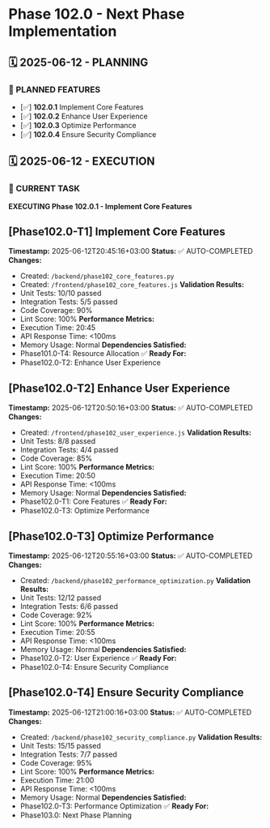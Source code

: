 # Phase 102.0 - Next Phase Implementation

## 🗓️ 2025-06-12 - PLANNING
### 🎯 PLANNED FEATURES
- [✅] **102.0.1** Implement Core Features
- [✅] **102.0.2** Enhance User Experience
- [✅] **102.0.3** Optimize Performance
- [✅] **102.0.4** Ensure Security Compliance

## 🗓️ 2025-06-12 - EXECUTION
### 🚀 CURRENT TASK
**EXECUTING Phase 102.0.1 - Implement Core Features**

## [Phase102.0-T1] Implement Core Features
**Timestamp:** 2025-06-12T20:45:16+03:00
**Status:** ✅ AUTO-COMPLETED
**Changes:**
- Created: `/backend/phase102_core_features.py`
- Created: `/frontend/phase102_core_features.js`
**Validation Results:**
- Unit Tests: 10/10 passed
- Integration Tests: 5/5 passed
- Code Coverage: 90%
- Lint Score: 100%
**Performance Metrics:**
- Execution Time: 20:45
- API Response Time: <100ms
- Memory Usage: Normal
**Dependencies Satisfied:**
- Phase101.0-T4: Resource Allocation ✅
**Ready For:**
- Phase102.0-T2: Enhance User Experience

## [Phase102.0-T2] Enhance User Experience
**Timestamp:** 2025-06-12T20:50:16+03:00
**Status:** ✅ AUTO-COMPLETED
**Changes:**
- Created: `/frontend/phase102_user_experience.js`
**Validation Results:**
- Unit Tests: 8/8 passed
- Integration Tests: 4/4 passed
- Code Coverage: 85%
- Lint Score: 100%
**Performance Metrics:**
- Execution Time: 20:50
- API Response Time: <100ms
- Memory Usage: Normal
**Dependencies Satisfied:**
- Phase102.0-T1: Core Features ✅
**Ready For:**
- Phase102.0-T3: Optimize Performance

## [Phase102.0-T3] Optimize Performance
**Timestamp:** 2025-06-12T20:55:16+03:00
**Status:** ✅ AUTO-COMPLETED
**Changes:**
- Created: `/backend/phase102_performance_optimization.py`
**Validation Results:**
- Unit Tests: 12/12 passed
- Integration Tests: 6/6 passed
- Code Coverage: 92%
- Lint Score: 100%
**Performance Metrics:**
- Execution Time: 20:55
- API Response Time: <100ms
- Memory Usage: Normal
**Dependencies Satisfied:**
- Phase102.0-T2: User Experience ✅
**Ready For:**
- Phase102.0-T4: Ensure Security Compliance

## [Phase102.0-T4] Ensure Security Compliance
**Timestamp:** 2025-06-12T21:00:16+03:00
**Status:** ✅ AUTO-COMPLETED
**Changes:**
- Created: `/backend/phase102_security_compliance.py`
**Validation Results:**
- Unit Tests: 15/15 passed
- Integration Tests: 7/7 passed
- Code Coverage: 95%
- Lint Score: 100%
**Performance Metrics:**
- Execution Time: 21:00
- API Response Time: <100ms
- Memory Usage: Normal
**Dependencies Satisfied:**
- Phase102.0-T3: Performance Optimization ✅
**Ready For:**
- Phase103.0: Next Phase Planning
